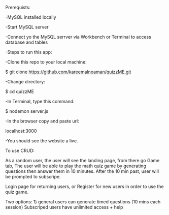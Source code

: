 

Prerequists:

-MySQL installed locally

-Start MySQL server

-Connect yo the MySQL serrver via Workbench or Terminal to access database and tables



-Steps to run this app:

-Clone this repo to your local machine: 

  $ git clone https://github.com/kareemalnoaman/quizzME.git
  
-Change directory:

$ cd quizzME

-In Terminal, type this command:

  $ nodemon server.js
  
-In the browser copy and paste url: 

  localhost:3000
  
-You should see the website a live.

To use CRUD:

As a random user, the user will see the landing page, from there go Game tab,
The user will be able to play the math quiz game by generating questions then answer them in 10 minutes.
After the 10 min past, user will be prompted to subscripe.

Login page for returning users, or
Register for new users in order to use the quiz game.

Two options: 1) general users can generate timed questions (10 mins each session)
Subscriped users have unlimited access + help
